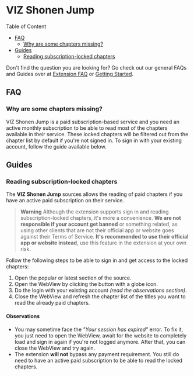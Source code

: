 # VIZ Shonen Jump

Table of Content
- [FAQ](#FAQ)
    - [Why are some chapters missing?](#why-are-some-chapters-missing)
- [Guides](#Guides)
    - [Reading subscription-locked chapters](#reading-subscription-locked-chapters)

Don't find the question you are looking for? Go check out our general FAQs and Guides
over at [Extension FAQ] or [Getting Started].

[Extension FAQ]: https://tachiyomi.org/help/faq/#extensions
[Getting Started]: https://tachiyomi.org/help/guides/getting-started/#installation

## FAQ

### Why are some chapters missing?

VIZ Shonen Jump is a paid subscription-based service and you need an active monthly subscription to
be able to read most of the chapters available in their service. These locked chapters will be
filtered out from the chapter list by default if you're not signed in. To sign in with 
your existing account, follow the guide available below.

## Guides

### Reading subscription-locked chapters

The **VIZ Shonen Jump** sources allows the reading of paid chapters if you have
an active paid subscription on their service.

> **Warning**
> Although the extension supports sign in and reading subscription-locked chapters,
> it's more a convenience. **We are not responsible if your account get banned** or something
> related, as using other clients that are not their official app or website goes against
> their Terms of Service. **It's recommended to use their official app or website instead**,
> use this feature in the extension at your own risk.

Follow the following steps to be able to sign in and get access to the locked chapters:

1. Open the popular or latest section of the source.
2. Open the WebView by clicking the button with a globe icon.
3. Do the login with your existing account *(read the observations section)*.
4. Close the WebView and refresh the chapter list of the titles
   you want to read the already paid chapters.

#### Observations

- You may sometime face the *"Your session has expired"* error. To fix it,
  you just need to open the WebView, await for the website to completely load and
  sign in again if you're not logged anymore. After that, you can close the 
  WebView and try again.
- The extension **will not** bypass any payment requirement. You still do need
  to have an active paid subscription to be able to read the locked chapters.
